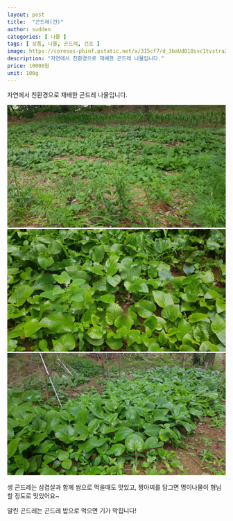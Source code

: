 ```yaml
---
layout: post
title:  "곤드레(건)"
author: sudden
categories: [ 나물 ]
tags: [ 상품, 나물, 곤드레, 건조 ]
image: https://coresos-phinf.pstatic.net/a/315cf7/d_3baUd018svc1tvstra2rj4yc_srh9k9.jpg?type=e1920_std
description: "자연에서 친환경으로 재배한 곤드레 나물입니다."
price: 10000원
unit: 100g
---
```


자연에서 친환경으로 재배한 곤드레 나물입니다.

![](assets/images/20190629_162545.jpg)
![](/assets/images/20190629_164435.jpg)
![](/assets/images/20190629_164500.jpg)

생 곤드레는 삼겹살과 함께 쌈으로 먹을때도 맛있고, 짱아찌를 담그면 명이나물이 형님 할 정도로 맛있어요~

말린 곤드레는 곤드레 밥으로 먹으면 기가 막힙니다!

